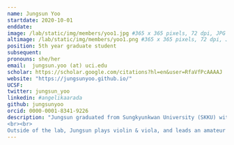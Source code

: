 ```yaml
---
name: Jungsun Yoo
startdate: 2020-10-01
enddate:
image: /lab/static/img/members/yoo1.jpg #365 x 365 pixels, 72 dpi, JPG
altimage: /lab/static/img/members/yoo1.png #365 x 365 pixels, 72 dpi, JPG
position: 5th year graduate student
subsequent:
pronouns: she/her
email:  jungsun.yoo (at) uci.edu
scholar: https://scholar.google.com/citations?hl=en&user=RfaVfPcAAAAJ
website: "https://jungsunyoo.github.io/"
UCSF:
twitter: jungsun_yoo
linkedin: #angelikaarada
github: jungsunyoo
orcid: 0000-0001-8341-9226
description: "Jungsun graduated from Sungkyunkwan University (SKKU) with a Bachelor’s degree in Psychology and Philosophy. She obtained her M.Sc. degree in Social, Cognitive, and Affective Neuroscience from the Free University of Berlin, where she investigated the behavioral and neural interaction of domain-specific memory and value. She also worked as an AI researcher where she led research on explainable AI. In the CCN Lab, Jungsun is currently working on understanding how people learn and use various kinds of representations to plan, as well as how variable experience shapes our internal representation of the world. After graduation, she will join [Princeton Neuroscience Institute](https://pni.princeton.edu/) as a postdoctoral researcher to work with [Prof. Yael Niv](https://nivlab.princeton.edu/) and [Prof. Nathaniel Daw](https://dawlab.princeton.edu/). 
<br><br>
Outside of the lab, Jungsun plays violin & viola, and leads an amateur chamber orchestra (check out my personal website!)."
---
```

